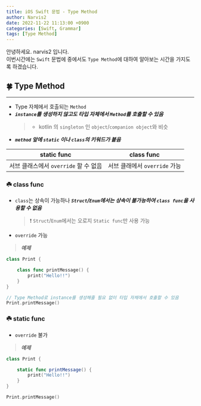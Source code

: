 ```yaml
---
title: iOS Swift 문법 - Type Method
author: Narvis2
date: 2022-11-22 11:13:00 +0900
categories: [Swift, Grammar]
tags: [Type Method]
---
```


안녕하세요. narvis2 입니다.  
이번시간에는 `Swift` 문법에 중에서도 `Type Method`에 대하여 알아보는 시간을 가지도록 하겠습니다.

## 🍀 Type Method

---

- Type 자체에서 호출되는 `Method`
- **_`instance`를 생성하지 않고도 타입 자체에서 `Method`를 호출할 수 있음_**
  > - kotlin 의 `singleton` 인 `object`/`companion object`와 비슷
- **_`method` 앞에 `static` 이나 `class`의 키워드가 붙음_**

| static func                           | class func                    |
| ------------------------------------- | ----------------------------- |
| 서브 클래스에서 `override` 할 수 없음 | 서브 클래에서 `override` 가능 |

### ☘️ class func

- `class`는 상속이 가능하나 **_`Struct`/`Enum`에서는 상속이 불가능하여 `class func`을 사용할 수 없음_**
  > ❗️ `Struct`/`Enum`에서는 오로지 `Static func`만 사용 가능
- `override` 가능

> **_예제_**

```swift
class Print {

    class func printMessage() {
        print("Hello!!")
    }
}

// Type Method로 instance를 생성해줄 필요 없이 타입 자체에서 호출할 수 있음
Print.printMessage()
```

### ☘️ static func

- `override` 불가

> **_예제_**

```swift
class Print {

    static func printMessage() {
        print("Hello!!")
    }
}

Print.printMessage()
```
